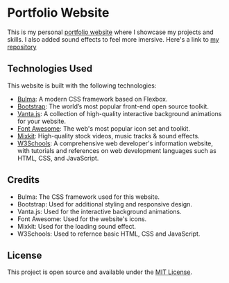 # Portfolio Website
 
This is my personal [portfolio website](https://2k-nguy.github.io/t_nguy/) where I showcase my projects and skills. I also added sound effects to feel more imersive.
Here's a link to [my repository](https://github.com/2k-nguy/t_nguy)

## Technologies Used

This website is built with the following technologies:

- [Bulma](https://bulma.io/): A modern CSS framework based on Flexbox.
- [Bootstrap](https://getbootstrap.com/): The world’s most popular front-end open source toolkit.
- [Vanta.js](https://www.vantajs.com/): A collection of high-quality interactive background animations for your website.
- [Font Awesome](https://fontawesome.com/): The web's most popular icon set and toolkit.
- [Mixkit](https://mixkit.co/): High-quality stock videos, music tracks & sound effects.
- [W3Schools](https://www.w3schools.com/): A comprehensive web developer's information website, with tutorials and references on web development languages such as HTML, CSS, and JavaScript.

## Credits

- Bulma: The CSS framework used for this website. 
- Bootstrap: Used for additional styling and responsive design.
- Vanta.js: Used for the interactive background animations.
- Font Awesome: Used for the website's icons.
- Mixkit: Used for the loading sound effect.
- W3Schools: Used to refernce basic HTML, CSS and JavaScript.

## License

This project is open source and available under the [MIT License](LICENSE).
